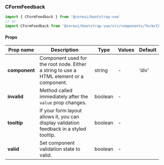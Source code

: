 ### CFormFeedback

```jsx
import { CFormFeedback } from '@coreui/bootstrap-vue'
// or
import CFormFeedback from '@coreui/bootstrap-vue/src/components/form/CFormFeedback'
```

#### Props

| Prop name     | Description                                                                             | Type    | Values | Default |
| ------------- | --------------------------------------------------------------------------------------- | ------- | ------ | ------- |
| **component** | Component used for the root node. Either a string to use a HTML element or a component. | string  | -      | 'div'   |
| **invalid**   | Method called immediately after the `value` prop changes.                               | boolean | -      |         |
| **tooltip**   | If your form layout allows it, you can display validation feedback in a styled tooltip. | boolean | -      |         |
| **valid**     | Set component validation state to valid.                                                | boolean | -      |         |
